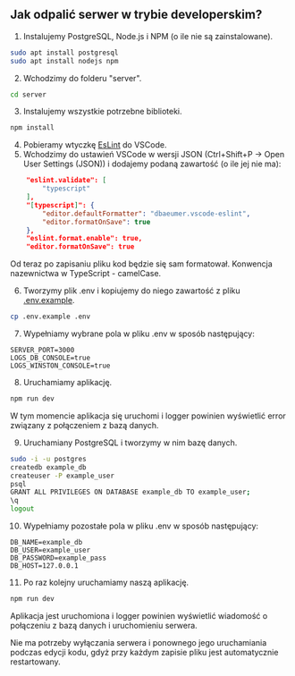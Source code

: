 
## Jak odpalić serwer w trybie developerskim?

1. Instalujemy PostgreSQL, Node.js i NPM (o ile nie są zainstalowane).
```bash
sudo apt install postgresql
sudo apt install nodejs npm
```
2. Wchodzimy do folderu "server".
```bash
cd server
```
3. Instalujemy wszystkie potrzebne biblioteki.
```bash
npm install
```
4. Pobieramy wtyczkę [EsLint](https://marketplace.visualstudio.com/items?itemName=dbaeumer.vscode-eslint) do VSCode.
5. Wchodzimy do ustawień VSCode w wersji JSON (Ctrl+Shift+P -> Open User Settings (JSON)) i dodajemy podaną zawartość (o ile jej nie ma):
```json
    "eslint.validate": [
        "typescript"
    ],
    "[typescript]": {
        "editor.defaultFormatter": "dbaeumer.vscode-eslint",
        "editor.formatOnSave": true
    },
    "eslint.format.enable": true,
    "editor.formatOnSave": true
```
Od teraz po zapisaniu pliku kod będzie się sam formatował.
Konwencja nazewnictwa w TypeScript - camelCase.

6. Tworzymy plik .env i kopiujemy do niego zawartość z pliku [.env.example](server/.env.example).
```bash
cp .env.example .env
```
7. Wypełniamy wybrane pola w pliku .env w sposób następujący:
```env
SERVER_PORT=3000
LOGS_DB_CONSOLE=true
LOGS_WINSTON_CONSOLE=true
```
8. Uruchamiamy aplikację.
```bash
npm run dev
```
W tym momencie aplikacja się uruchomi i logger powinien wyświetlić error związany z połączeniem z bazą danych.

9. Uruchamiany PostgreSQL i tworzymy w nim bazę danych.
```bash
sudo -i -u postgres
createdb example_db
createuser -P example_user
psql
GRANT ALL PRIVILEGES ON DATABASE example_db TO example_user;
\q
logout
```
10. Wypełniamy pozostałe pola w pliku .env w sposób następujący:
```env
DB_NAME=example_db
DB_USER=example_user
DB_PASSWORD=example_pass
DB_HOST=127.0.0.1
```
11. Po raz kolejny uruchamiamy naszą aplikację.
```bash
npm run dev
```
Aplikacja jest uruchomiona i logger powinien wyświetlić wiadomość o połączeniu z bazą danych i uruchomieniu serwera.

Nie ma potrzeby wyłączania serwera i ponownego jego uruchamiania podczas edycji kodu, gdyż przy każdym zapisie pliku jest automatycznie restartowany.
